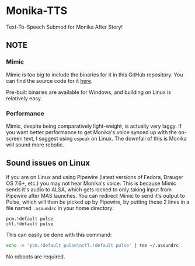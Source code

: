 # Monika-TTS
Text-To-Speech Submod for Monika After Story!


## NOTE
### Mimic
Mimic is too big to include the binaries for it in this GitHub repository. You can find the source code for it [here](https://github.com/MycroftAI/mimic1).

Pre-built binaries are available for Windows, and building on Linux is relatively easy.

### Performance
Mimic, despite being comparatively light-weight, is actually very laggy. If you want better performance to get Monika's voice synced up with the on-screen text, I suggest using `espeak` on Linux. The downfall of this is Monika will sound more robotic.


## Sound issues on Linux
If you are on Linux and using Pipewire (latest versions of Fedora, Drauger OS 7.6+, etc.) you may not hear Monika's voice. This is because Mimic sends it's audio to ALSA, which gets locked to only taking input from Pipewire after MAS launches. You can redirect Mimic to send it's output to Pulse, which will then be picked up by Pipewire, by putting these 2 lines in a file named `.asoundrc` in your home directory:
```
pcm.!default pulse
ctl.!default pulse
```

This can easily be done with this command:
```bash
echo -e 'pcm.!default pulse\nctl.!default pulse' | tee ~/.asoundrc
```
No reboots are required.